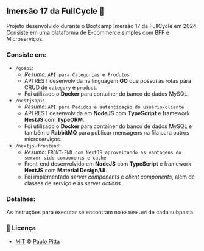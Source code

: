 ## Imersão 17 da FullCycle 🚀

Projeto desenvolvido durante o Bootcamp Imersão 17 da FullCycle em 2024. Consiste em uma plataforma de E-commerce simples com BFF e Microserviços.

### Consiste em:

- `/goapi`: 
    - _Resumo:_ `API para Categorias e Produtos`
    - API REST desenvolvida na linguagem **GO** que possui as rotas para CRUD de `category` e `product`. 
    - Foi utilizado o **Docker** para container do banco de dados MySQL.
- `/nestjsapi`: 
    - _Resumo:_ `API para Pedidos e autenticação do usuário/cliente`
    - API REST desenvolvida em **NodeJS** com **TypeScript** e framework **NestJS** com **TypeORM**. 
    - Foi utilizado o **Docker** para container do banco de dados MySQL e também o **RabbitMQ** para publicar mensagens na fila para outros microserviços.
- `/nextjs-frontend`: 
    - _Resumo:_ `FRONT-END com NextJS aproveitando as vantagens do server-side components e cache`
    - Front-end desenvolvido em **NodeJS** com **TypeScript** e framework **NextJS** com **Material Design/UI**.
	- Foi implementado _server components_ e _client components_, além de classes de serviço e as _server actions_.

### Detalhes:

As instruções para executar se encontram no `README.md` de cada subpasta.

### 📝 Licença

- [MIT](https://github.com/paulopitta97/fullcycle-imersao17/blob/master/LICENSE) © [Paulo Pitta](https://github.com/paulopitta97)